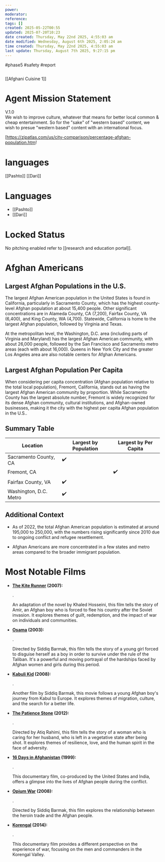 ```yaml
---
power: 
moderator:
reference:
tags: []
created: 2025-05-22T00:55
updated: 2025-07-20T10:23
date created: Thursday, May 22nd 2025, 4:55:03 am
date modified: Wednesday, August 6th 2025, 2:05:24 am
time created: Thursday, May 22nd 2025, 4:55:03 am
last update: Thursday, August 7th 2025, 9:27:15 pm
---
```

#phase5  #safety #report 
```table-of-contents
```


[[Afghani Cuisine 1]]

# Agent Mission Statement
V.1.0  
We wish to improve culture, whatever that means for better local common & cheap entertainment. So for the "sake" of "western based" content, we wish to presue "western based" content with an international focus.



[https://zipatlas.com/us/city-comparison/percentage-afghan-population.htm!

# languages
[[Pashto]] [[Dari]]
# Languages
- [[Pashto]]
- [[Dari]]
# Locked Status
No pitching enabled 
refer to [[research and education portal]].

# Afghan Americans
## Largest Afghan Populations in the U.S.

The largest Afghan American population in the United States is found in California, particularly in Sacramento County, which has the highest county-level Afghan population at about 15,400 people[](https://en.wikipedia.org/wiki/Afghan_Americans)[](https://www.migrationpolicy.org/article/afghan-immigrants-united-states-2022). Other significant concentrations are in Alameda County, CA (7,200), Fairfax County, VA (6,400), and King County, WA (4,700)[](https://en.wikipedia.org/wiki/Afghan_Americans)[](https://www.migrationpolicy.org/article/afghan-immigrants-united-states-2022). Statewide, California is home to the largest Afghan population, followed by Virginia and Texas[](https://cis.org/Report/Immigrants-Afghanistan).

At the metropolitan level, the Washington, D.C. area (including parts of Virginia and Maryland) has the largest Afghan American community, with about 26,000 people, followed by the San Francisco and Sacramento metro areas (each with about 16,000)[](https://cis.org/Report/Immigrants-Afghanistan). Queens in New York City and the greater Los Angeles area are also notable centers for Afghan Americans[](https://en.wikipedia.org/wiki/Afghan_Americans)[](https://www.reddit.com/r/Afghan/comments/1fww2id/american_afghans_what_is_the_best_most_active/).

## Largest Afghan Population Per Capita

When considering per capita concentration (Afghan population relative to the total local population), Fremont, California, stands out as having the largest Afghan American community by proportion[](https://en.wikipedia.org/wiki/Afghan_Americans). While Sacramento County has the largest absolute number, Fremont is widely recognized for its dense Afghan community, cultural institutions, and Afghan-owned businesses, making it the city with the highest per capita Afghan population in the U.S.[](https://en.wikipedia.org/wiki/Afghan_Americans).

## Summary Table

|Location|Largest by Population|Largest by Per Capita|
|---|---|---|
|Sacramento County, CA|✔️||
|Fremont, CA||✔️|
|Fairfax County, VA|✔️||
|Washington, D.C. Metro|✔️||

## Additional Context

- As of 2022, the total Afghan American population is estimated at around 195,000 to 250,000, with the numbers rising significantly since 2010 due to ongoing conflict and refugee resettlement[](https://en.wikipedia.org/wiki/Afghan_diaspora)[](https://www.migrationpolicy.org/article/afghan-immigrants-united-states-2022)[](https://cis.org/Report/Immigrants-Afghanistan).
    
- Afghan Americans are more concentrated in a few states and metro areas compared to the broader immigrant population[](https://cis.org/Report/Immigrants-Afghanistan).
# Most Notable Films
- **[The Kite Runner](https://www.google.com/search?client=safari&cs=0&sca_esv=edb63bcffe9bdd76&q=The+Kite+Runner&sa=X&ved=2ahUKEwjm85jSpLaNAxUtrokEHU8SK08QxccNegQIDBAB&mstk=AUtExfBFZbBTtMs2ziJ52Ce3R4qbdt9GNPmoVjfiE8ae4AKhAN17JShdfrtmbEwuA_SqQCYF3ICE6qaHAW2AACc_GNWK-4pMGqyhOyau-hG1lJUeJGL1Di5S8hjN5TUxfAKeMS0&csui=3) (2007):**
    
    . 
    
    An adaptation of the novel by Khaled Hosseini, this film tells the story of Amir, an Afghan boy who is forced to flee his country after the Soviet invasion. It explores themes of guilt, redemption, and the impact of war on individuals and communities. 
    
- [](https://www.google.com/search?client=safari&cs=0&sca_esv=edb63bcffe9bdd76&q=Osama+%282003%29&sa=X&ved=2ahUKEwjm85jSpLaNAxUtrokEHU8SK08QxccNegQILRAD&mstk=AUtExfBFZbBTtMs2ziJ52Ce3R4qbdt9GNPmoVjfiE8ae4AKhAN17JShdfrtmbEwuA_SqQCYF3ICE6qaHAW2AACc_GNWK-4pMGqyhOyau-hG1lJUeJGL1Di5S8hjN5TUxfAKeMS0&csui=3)
    
    [](https://www.google.com/search?client=safari&cs=0&sca_esv=edb63bcffe9bdd76&q=Osama+%282003%29&sa=X&ved=2ahUKEwjm85jSpLaNAxUtrokEHU8SK08QxccNegQILRAD&mstk=AUtExfBFZbBTtMs2ziJ52Ce3R4qbdt9GNPmoVjfiE8ae4AKhAN17JShdfrtmbEwuA_SqQCYF3ICE6qaHAW2AACc_GNWK-4pMGqyhOyau-hG1lJUeJGL1Di5S8hjN5TUxfAKeMS0&csui=3)**[Osama](https://www.google.com/search?client=safari&cs=0&sca_esv=edb63bcffe9bdd76&q=Osama&sa=X&ved=2ahUKEwjm85jSpLaNAxUtrokEHU8SK08QxccNegQIDxAB&mstk=AUtExfBFZbBTtMs2ziJ52Ce3R4qbdt9GNPmoVjfiE8ae4AKhAN17JShdfrtmbEwuA_SqQCYF3ICE6qaHAW2AACc_GNWK-4pMGqyhOyau-hG1lJUeJGL1Di5S8hjN5TUxfAKeMS0&csui=3) (2003):**
    
    . 
    
    Directed by Siddiq Barmak, this film tells the story of a young girl forced to disguise herself as a boy in order to survive under the rule of the Taliban. It's a powerful and moving portrayal of the hardships faced by Afghan women and girls during this period. 
    
- [](https://www.google.com/search?client=safari&cs=0&sca_esv=edb63bcffe9bdd76&q=Kabuli+Kid+%282008%29&sa=X&ved=2ahUKEwjm85jSpLaNAxUtrokEHU8SK08QxccNegQIHRAD&mstk=AUtExfBFZbBTtMs2ziJ52Ce3R4qbdt9GNPmoVjfiE8ae4AKhAN17JShdfrtmbEwuA_SqQCYF3ICE6qaHAW2AACc_GNWK-4pMGqyhOyau-hG1lJUeJGL1Di5S8hjN5TUxfAKeMS0&csui=3)
    
    [](https://www.google.com/search?client=safari&cs=0&sca_esv=edb63bcffe9bdd76&q=Kabuli+Kid+%282008%29&sa=X&ved=2ahUKEwjm85jSpLaNAxUtrokEHU8SK08QxccNegQIHRAD&mstk=AUtExfBFZbBTtMs2ziJ52Ce3R4qbdt9GNPmoVjfiE8ae4AKhAN17JShdfrtmbEwuA_SqQCYF3ICE6qaHAW2AACc_GNWK-4pMGqyhOyau-hG1lJUeJGL1Di5S8hjN5TUxfAKeMS0&csui=3)**[Kabuli Kid](https://www.google.com/search?client=safari&cs=0&sca_esv=edb63bcffe9bdd76&q=Kabuli+Kid&sa=X&ved=2ahUKEwjm85jSpLaNAxUtrokEHU8SK08QxccNegQIDRAB&mstk=AUtExfBFZbBTtMs2ziJ52Ce3R4qbdt9GNPmoVjfiE8ae4AKhAN17JShdfrtmbEwuA_SqQCYF3ICE6qaHAW2AACc_GNWK-4pMGqyhOyau-hG1lJUeJGL1Di5S8hjN5TUxfAKeMS0&csui=3) (2008):**
    
    . 
    
    Another film by Siddiq Barmak, this movie follows a young Afghan boy's journey from Kabul to Europe. It explores themes of migration, culture, and the search for a better life. 
    
- [](https://www.google.com/search?client=safari&cs=0&sca_esv=edb63bcffe9bdd76&q=The+Patience+Stone+%282012%29&sa=X&ved=2ahUKEwjm85jSpLaNAxUtrokEHU8SK08QxccNegQIKxAD&mstk=AUtExfBFZbBTtMs2ziJ52Ce3R4qbdt9GNPmoVjfiE8ae4AKhAN17JShdfrtmbEwuA_SqQCYF3ICE6qaHAW2AACc_GNWK-4pMGqyhOyau-hG1lJUeJGL1Di5S8hjN5TUxfAKeMS0&csui=3)
    
    [](https://www.google.com/search?client=safari&cs=0&sca_esv=edb63bcffe9bdd76&q=The+Patience+Stone+%282012%29&sa=X&ved=2ahUKEwjm85jSpLaNAxUtrokEHU8SK08QxccNegQIKxAD&mstk=AUtExfBFZbBTtMs2ziJ52Ce3R4qbdt9GNPmoVjfiE8ae4AKhAN17JShdfrtmbEwuA_SqQCYF3ICE6qaHAW2AACc_GNWK-4pMGqyhOyau-hG1lJUeJGL1Di5S8hjN5TUxfAKeMS0&csui=3)**[The Patience Stone](https://www.google.com/search?client=safari&cs=0&sca_esv=edb63bcffe9bdd76&q=The+Patience+Stone&sa=X&ved=2ahUKEwjm85jSpLaNAxUtrokEHU8SK08QxccNegQIEBAB&mstk=AUtExfBFZbBTtMs2ziJ52Ce3R4qbdt9GNPmoVjfiE8ae4AKhAN17JShdfrtmbEwuA_SqQCYF3ICE6qaHAW2AACc_GNWK-4pMGqyhOyau-hG1lJUeJGL1Di5S8hjN5TUxfAKeMS0&csui=3) (2012):**
    
    . 
    
    Directed by Atiq Rahimi, this film tells the story of a woman who is caring for her husband, who is left in a vegetative state after being shot. It explores themes of resilience, love, and the human spirit in the face of adversity. 
    
- [](https://www.google.com/search?client=safari&cs=0&sca_esv=edb63bcffe9bdd76&q=16+Days+in+Afghanistan+%281999%29&sa=X&ved=2ahUKEwjm85jSpLaNAxUtrokEHU8SK08QxccNegQIKhAD&mstk=AUtExfBFZbBTtMs2ziJ52Ce3R4qbdt9GNPmoVjfiE8ae4AKhAN17JShdfrtmbEwuA_SqQCYF3ICE6qaHAW2AACc_GNWK-4pMGqyhOyau-hG1lJUeJGL1Di5S8hjN5TUxfAKeMS0&csui=3)
    
    [](https://www.google.com/search?client=safari&cs=0&sca_esv=edb63bcffe9bdd76&q=16+Days+in+Afghanistan+%281999%29&sa=X&ved=2ahUKEwjm85jSpLaNAxUtrokEHU8SK08QxccNegQIKhAD&mstk=AUtExfBFZbBTtMs2ziJ52Ce3R4qbdt9GNPmoVjfiE8ae4AKhAN17JShdfrtmbEwuA_SqQCYF3ICE6qaHAW2AACc_GNWK-4pMGqyhOyau-hG1lJUeJGL1Di5S8hjN5TUxfAKeMS0&csui=3)**[16 Days in Afghanistan](https://www.google.com/search?client=safari&cs=0&sca_esv=edb63bcffe9bdd76&q=16+Days+in+Afghanistan&sa=X&ved=2ahUKEwjm85jSpLaNAxUtrokEHU8SK08QxccNegQIERAB&mstk=AUtExfBFZbBTtMs2ziJ52Ce3R4qbdt9GNPmoVjfiE8ae4AKhAN17JShdfrtmbEwuA_SqQCYF3ICE6qaHAW2AACc_GNWK-4pMGqyhOyau-hG1lJUeJGL1Di5S8hjN5TUxfAKeMS0&csui=3) (1999):**
    
    . 
    
    This documentary film, co-produced by the United States and India, offers a glimpse into the lives of Afghan people during the conflict. 
    
- [](https://www.google.com/search?client=safari&cs=0&sca_esv=edb63bcffe9bdd76&q=Opium+War+%282008%29&sa=X&ved=2ahUKEwjm85jSpLaNAxUtrokEHU8SK08QxccNegQILBAD&mstk=AUtExfBFZbBTtMs2ziJ52Ce3R4qbdt9GNPmoVjfiE8ae4AKhAN17JShdfrtmbEwuA_SqQCYF3ICE6qaHAW2AACc_GNWK-4pMGqyhOyau-hG1lJUeJGL1Di5S8hjN5TUxfAKeMS0&csui=3)
    
    [](https://www.google.com/search?client=safari&cs=0&sca_esv=edb63bcffe9bdd76&q=Opium+War+%282008%29&sa=X&ved=2ahUKEwjm85jSpLaNAxUtrokEHU8SK08QxccNegQILBAD&mstk=AUtExfBFZbBTtMs2ziJ52Ce3R4qbdt9GNPmoVjfiE8ae4AKhAN17JShdfrtmbEwuA_SqQCYF3ICE6qaHAW2AACc_GNWK-4pMGqyhOyau-hG1lJUeJGL1Di5S8hjN5TUxfAKeMS0&csui=3)**[Opium War](https://www.google.com/search?client=safari&cs=0&sca_esv=edb63bcffe9bdd76&q=Opium+War&sa=X&ved=2ahUKEwjm85jSpLaNAxUtrokEHU8SK08QxccNegQIEhAB&mstk=AUtExfBFZbBTtMs2ziJ52Ce3R4qbdt9GNPmoVjfiE8ae4AKhAN17JShdfrtmbEwuA_SqQCYF3ICE6qaHAW2AACc_GNWK-4pMGqyhOyau-hG1lJUeJGL1Di5S8hjN5TUxfAKeMS0&csui=3) (2008):**
    
    . 
    
    Directed by Siddiq Barmak, this film explores the relationship between the heroin trade and the Afghan people. 
    
- [](https://www.google.com/search?client=safari&cs=0&sca_esv=edb63bcffe9bdd76&q=Korengal+%282014%29&sa=X&ved=2ahUKEwjm85jSpLaNAxUtrokEHU8SK08QxccNegQIKBAD&mstk=AUtExfBFZbBTtMs2ziJ52Ce3R4qbdt9GNPmoVjfiE8ae4AKhAN17JShdfrtmbEwuA_SqQCYF3ICE6qaHAW2AACc_GNWK-4pMGqyhOyau-hG1lJUeJGL1Di5S8hjN5TUxfAKeMS0&csui=3)
    
    [](https://www.google.com/search?client=safari&cs=0&sca_esv=edb63bcffe9bdd76&q=Korengal+%282014%29&sa=X&ved=2ahUKEwjm85jSpLaNAxUtrokEHU8SK08QxccNegQIKBAD&mstk=AUtExfBFZbBTtMs2ziJ52Ce3R4qbdt9GNPmoVjfiE8ae4AKhAN17JShdfrtmbEwuA_SqQCYF3ICE6qaHAW2AACc_GNWK-4pMGqyhOyau-hG1lJUeJGL1Di5S8hjN5TUxfAKeMS0&csui=3)**[Korengal](https://www.google.com/search?client=safari&cs=0&sca_esv=edb63bcffe9bdd76&q=Korengal&sa=X&ved=2ahUKEwjm85jSpLaNAxUtrokEHU8SK08QxccNegQIExAB&mstk=AUtExfBFZbBTtMs2ziJ52Ce3R4qbdt9GNPmoVjfiE8ae4AKhAN17JShdfrtmbEwuA_SqQCYF3ICE6qaHAW2AACc_GNWK-4pMGqyhOyau-hG1lJUeJGL1Di5S8hjN5TUxfAKeMS0&csui=3) (2014):**
    
    . 
    
    This documentary film provides a different perspective on the experience of war, focusing on the men and commanders in the Korengal Valley.